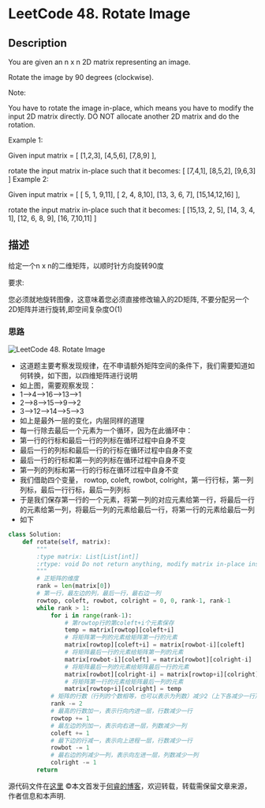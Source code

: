 # LeetCode 48. Rotate Image

## Description

You are given an n x n 2D matrix representing an image.

Rotate the image by 90 degrees (clockwise).

Note:

You have to rotate the image in-place, which means you have to modify the input 2D matrix directly. DO NOT allocate another 2D matrix and do the rotation.

Example 1:

Given input matrix =
[
  [1,2,3],
  [4,5,6],
  [7,8,9]
],

rotate the input matrix in-place such that it becomes:
[
  [7,4,1],
  [8,5,2],
  [9,6,3]
]
Example 2:

Given input matrix =
[
  [ 5, 1, 9,11],
  [ 2, 4, 8,10],
  [13, 3, 6, 7],
  [15,14,12,16]
],

rotate the input matrix in-place such that it becomes:
[
  [15,13, 2, 5],
  [14, 3, 4, 1],
  [12, 6, 8, 9],
  [16, 7,10,11]
]

## 描述

给定一个n x n的二维矩阵，以顺时针方向旋转90度

要求:

您必须就地旋转图像，这意味着您必须直接修改输入的2D矩阵, 不要分配另一个2D矩阵并进行旋转,即空间复杂度O(1)

### 思路

![LeetCode 48. Rotate Image](https://www.ruicore.cn/leetcode-48-rotate-image/ )

* 这道题主要考察发现规律，在不申请额外矩阵空间的条件下，我们需要知道如何转换，如下图，以四维矩阵进行说明
* 如上图，需要观察发现：
* 1-->4-->16-->13-->1
* 2-->8-->15-->9-->2
* 3-->12-->14-->5-->3
* 如上是最外一层的变化，内层同样的道理
* 每一行除去最后一个元素为一个循环，因为在此循环中：
* 第一行的行标和最后一行的列标在循环过程中自身不变
* 最后一行的列标和最后一行的行标在循环过程中自身不变
* 最后一行的行标和第一列的列标在循环过程中自身不变
* 第一列的列标和第一行的行标在循环过程中自身不变
* 我们借助四个变量， rowtop, coleft, rowbot, colright，第一行行标，第一列列标，最后一行行标，最后一列列标
* 于是我们保存第一行的一个元素，将第一列的对应元素给第一行，将最后一行的元素给第一列，将最后一列的元素给最后一行，将第一行的元素给最后一列
* 如下

```python
class Solution:
    def rotate(self, matrix):
        """
        :type matrix: List[List[int]]
        :rtype: void Do not return anything, modify matrix in-place instead.
        """
        # 正矩阵的维度
        rank = len(matrix[0])
        # 第一行，最左边的列，最后一行，最右边一列
        rowtop, coleft, rowbot, colright = 0, 0, rank-1, rank-1
        while rank > 1:
            for i in range(rank-1):
                # 第rowtop行的第coleft+i个元素保存
                temp = matrix[rowtop][coleft+i]
                # 将矩阵第一列的元素给矩阵第一行的元素
                matrix[rowtop][coleft+i] = matrix[rowbot-i][coleft]
                # 将矩阵最后一行的元素给矩阵第一列的元素
                matrix[rowbot-i][coleft] = matrix[rowbot][colright-i]
                # 将矩阵最后一列的元素给矩阵最后一行的元素
                matrix[rowbot][colright-i] = matrix[rowtop+i][colright]
                # 将矩阵第一行的元素给矩阵最后一列的元素
                matrix[rowtop+i][colright] = temp
            # 矩阵的行数（行列的个数相等，也可以表示为列数）减少2（上下各减少一行）
            rank -= 2
            # 最高的行数加一，表示行向内进一层，行数减少一行
            rowtop += 1
            # 最左边的列加一，表示向右进一层，列数减少一列
            coleft += 1
            # 最下边的行减一，表示向上进程一层，行数减少一行
            rowbot -= 1
            # 最右边的列减少一列，表示向左进一层，列数减少一列
            colright -= 1
        return
```

源代码文件在[这里](https://github.com/ruicore/Algorithm/blob/master/Leetcode/2018-12-13-48-Rotate-Image.py)
©本文首发于[何睿的博客](https://www.ruicore.cn/leetcode-48-rotate-image/)，欢迎转载，转载需保留文章来源，作者信息和本声明.
